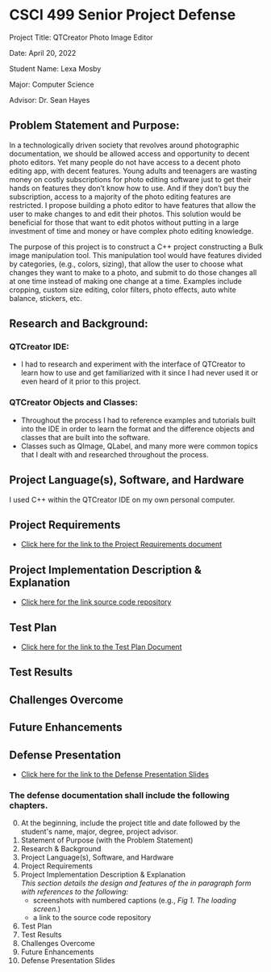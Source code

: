 CSCI 499 Senior Project Defense
===============================================
Project Title: QTCreator Photo Image Editor

Date: April 20, 2022

Student Name: Lexa Mosby

Major: Computer Science

Advisor: Dr. Sean Hayes


## Problem Statement and Purpose:
In a technologically driven society that revolves around photographic documentation, we should be allowed access and opportunity to decent photo editors. Yet many people do not have access to a decent photo editing app, with decent features. Young adults and teenagers are wasting money on costly subscriptions for photo editing software just to get their hands on features they don’t know how to use. And if they don’t buy the subscription, access to a majority of the photo editing features are restricted. I propose building a photo editor to have features that allow the user to make changes to and edit their photos. This solution would be beneficial for those that want to edit photos without putting in a large investment of time and money or have complex photo editing knowledge.

The purpose of this project is to construct a C++ project constructing a Bulk image manipulation tool. This manipulation tool would have features divided by categories, (e.g., colors, sizing), that allow the user to choose what changes they want to make to a photo, and submit to do those changes all at one time instead of making one change at a time. Examples include cropping, custom size editing, color filters, photo effects, auto white balance, stickers, etc.

## Research and Background:

### QTCreator IDE:
- I had to research and experiment with the interface of QTCreator to learn how to use and get familiarized with it since I had never used it or even heard of it prior to this project.

### QTCreator Objects and Classes: 
- Throughout the process I had to reference examples and tutorials built into the IDE in order to learn the format and the difference objects and classes that are built into the software. 
- Classes such as QImage, QLabel, and many more were common topics that I dealt with and researched throughout the process.

## Project Language(s), Software, and Hardware
I used C++ within the QTCreator IDE on my own personal computer.

## Project Requirements
- [Click here for the link to the Project Requirements document ](/docs/SeniorRequirementsDoc.md)


## Project Implementation Description & Explanation  
- [Click here for the link source code repository ](/src)


## Test Plan
- [Click here for the link to the Test Plan Document ](/Test/TestPlan.md)


## Test Results

## Challenges Overcome

## Future Enhancements

## Defense Presentation 
- [Click here for the link to the Defense Presentation Slides](/docs/SeniorRequirementsDoc.md)


### The defense documentation shall include the following chapters.

0.  At the beginning, include the project title and date followed by the student's name, major, degree, project advisor.
1.  Statement of Purpose (with the Problem Statement)
2.  Research & Background
3.  Project Language(s), Software, and Hardware
4.  Project Requirements
5.  Project Implementation Description & Explanation  
    *This section details the design and features of the in paragraph form with references to the following:*
    -  screenshots with numbered captions (e.g., *Fig 1. The loading screen.*)
    -  a link to the source code repository
6.  Test Plan
7.  Test Results
8.  Challenges Overcome
9.  Future Enhancements
10.  Defense Presentation Slides



